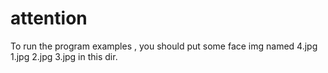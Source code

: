 # attention

To run the program examples , you should put some face img  named 4.jpg 1.jpg 2.jpg 3.jpg in this dir.